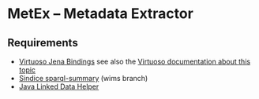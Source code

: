 # MetEx – Metadata Extractor

## Requirements

  * [Virtuoso Jena Bindings](http://virtuoso.openlinksw.com/dataspace/doc/dav/wiki/Main/VOSDownload#Jena%20Provider) see also the [Virtuoso documentation about this topic](http://virtuoso.openlinksw.com/dataspace/doc/dav/wiki/Main/VirtJenaProvider)
  * [Sindice sparql-summary](https://github.com/sindice/sparqled/tree/wims/sparql-summary) (wims branch)
  * [Java Linked Data Helper](https://gitlab.deri.ie/white-gecko/javalinkeddatahelper)
